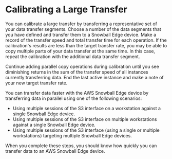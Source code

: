 # Calibrating a Large Transfer<a name="calibrating-large-transfer"></a>

You can calibrate a large transfer by transferring a representative set of your data transfer segments\. Choose a number of the data segments that you have defined and transfer them to a Snowball Edge device\. Make a record of the transfer speed and total transfer time for each operation\. If the calibration's results are less than the target transfer rate, you may be able to copy multiple parts of your data transfer at the same time\. In this case, repeat the calibration with the additional data transfer segment\.

Continue adding parallel copy operations during calibration until you see diminishing returns in the sum of the transfer speed of all instances currently transferring data\. End the last active instance and make a note of your new target transfer rate\.

You can transfer data faster with the AWS Snowball Edge device by transferring data in parallel using one of the following scenarios:
+ Using multiple sessions of the S3 interface on a workstation against a single Snowball Edge device\.
+ Using multiple sessions of the S3 interface on multiple workstations against a single Snowball Edge device\.
+ Using multiple sessions of the S3 interface \(using a single or multiple workstations\) targeting multiple Snowball Edge devices\.

When you complete these steps, you should know how quickly you can transfer data to an AWS Snowball Edge device\.